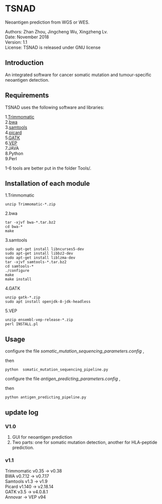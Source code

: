 # TSNAD
 
 Neoantigen prediction from WGS or WES.    
   
 Authors: Zhan Zhou, Jingcheng Wu, Xingzheng Lv.  
 Date: November 2018  
 Version: 1.1  
 License: TSNAD is released under GNU license  

## Introduction  

An integrated software for cancer somatic mutation and tumour-specific neoantigen detection.  

## Requirements

TSNAD uses the following software and libraries:  
  	
1.[Trimmomatic](http://www.usadellab.org/cms/uploads/supplementary/Trimmomatic/Trimmomatic-Src-0.38.zip)  
2.[bwa](https://sourceforge.net/projects/bio-bwa/files/bwa-0.7.17.tar.bz2/download)  
3.[samtools](https://sourceforge.net/projects/samtools/files/latest/download)  
4.[picard](https://github.com/broadinstitute/picard/releases/download/2.18.15/picard.jar)    
5.[GATK](https://github.com/broadinstitute/gatk/releases/download/4.0.11.0/gatk-4.0.11.0.zip)   
6.[VEP](https://github.com/Ensembl/ensembl-vep/archive/release/94.zip)   
7.JAVA     
8.Python    
9.Perl   
  
1-6 tools are better put in the folder Tools/.   

## Installation of each module

1.Trimmomatic   

	unzip Trimmomatic-*.zip

2.bwa

	tar -xjvf bwa-*.tar.bz2
	cd bwa-*
	make

3.samtools
	
	sudo apt-get install libncurses5-dev
	sudo apt-get install libbz2-dev
	sudo apt-get install liblzma-dev
	tar -xjvf samtools-*.tar.bz2
	cd samtools-*
	./configure
	make
	make install

4.GATK

	unzip gatk-*.zip
	sudo apt install openjdk-8-jdk-headless
	
5.VEP

	unzip ensembl-vep-release-*.zip
	perl INSTALL.pl

## Usage

configure the file *somatic_mutation_sequencing_parameters.config* ,

then 

	python  somatic_mutation_sequencing_pipeline.py

configure the file *antigen_predicting_parameters.config* ,

then 

	python antigen_predicting_pipeline.py

## update log

### V1.0 
1. GUI for neoantigen prediction  
2. Two parts: one for somatic mutation detection, another for HLA-peptide prediction.

### v1.1

  Trimmomatic v0.35 -> v0.38  
  BWA v0.7.12 -> v0.7.17  
  Samtools v1.3 -> v1.9  
  Picard v1.140 -> v2.18.14  
  GATK v3.5 -> v4.0.8.1  
  Annovar -> VEP v94  
 

  
 
